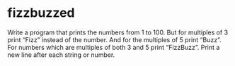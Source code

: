 # fizzbuzzed

Write a program that prints the numbers from 1 to 100.
But for multiples of 3 print “Fizz” instead of the number.
And for the multiples of 5 print “Buzz”.
For numbers which are multiples of both 3 and 5 print “FizzBuzz”.
Print a new line after each string or number.
